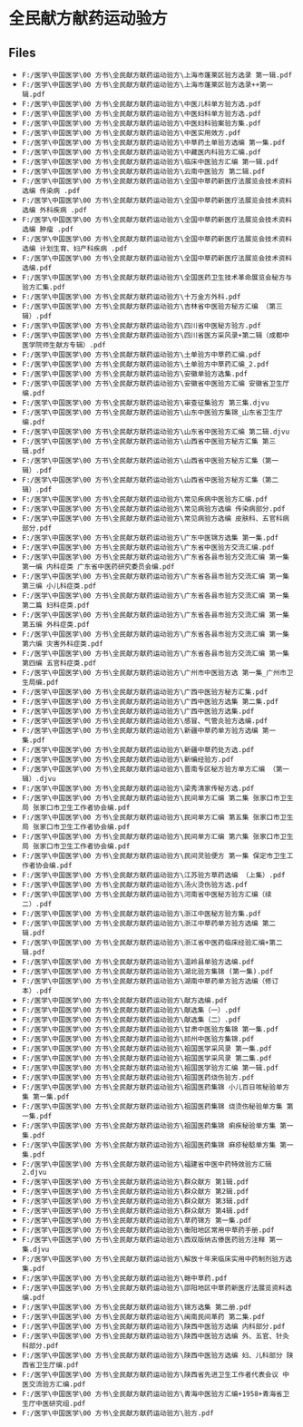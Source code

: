 # 全民献方献药运动验方

## Files

- `F:/医学\中国医学\00 方书\全民献方献药运动验方\上海市蓬莱区验方选录 第一辑.pdf`
- `F:/医学\中国医学\00 方书\全民献方献药运动验方\上海市蓬莱区验方选录++第一辑.pdf`
- `F:/医学\中国医学\00 方书\全民献方献药运动验方\中医儿科单方验方选.pdf`
- `F:/医学\中国医学\00 方书\全民献方献药运动验方\中医妇科单方验方选.pdf`
- `F:/医学\中国医学\00 方书\全民献方献药运动验方\中医妇科验案验方集.pdf`
- `F:/医学\中国医学\00 方书\全民献方献药运动验方\中医实用效方.pdf`
- `F:/医学\中国医学\00 方书\全民献方献药运动验方\中草药土单验方选编 第一集.pdf`
- `F:/医学\中国医学\00 方书\全民献方献药运动验方\中藏医内科验方汇编.pdf`
- `F:/医学\中国医学\00 方书\全民献方献药运动验方\临床中医验方汇编 第一辑.pdf`
- `F:/医学\中国医学\00 方书\全民献方献药运动验方\云南中医验方 第二辑.pdf`
- `F:/医学\中国医学\00 方书\全民献方献药运动验方\全国中草药新医疗法展览会技术资料选编 传染病 .pdf`
- `F:/医学\中国医学\00 方书\全民献方献药运动验方\全国中草药新医疗法展览会技术资料选编 外科疾病 .pdf`
- `F:/医学\中国医学\00 方书\全民献方献药运动验方\全国中草药新医疗法展览会技术资料选编 肿瘤 .pdf`
- `F:/医学\中国医学\00 方书\全民献方献药运动验方\全国中草药新医疗法展览会技术资料选编 计划生育、妇产科疾病 .pdf`
- `F:/医学\中国医学\00 方书\全民献方献药运动验方\全国中草药新医疗法展览会技术资料选编.pdf`
- `F:/医学\中国医学\00 方书\全民献方献药运动验方\全国医药卫生技术革命展览会秘方与验方汇集.pdf`
- `F:/医学\中国医学\00 方书\全民献方献药运动验方\十万金方外科.pdf`
- `F:/医学\中国医学\00 方书\全民献方献药运动验方\吉林省中医验方秘方汇编 （第三辑）.pdf`
- `F:/医学\中国医学\00 方书\全民献方献药运动验方\四川省中医秘方验方.pdf`
- `F:/医学\中国医学\00 方书\全民献方献药运动验方\四川省医方采风录+第二辑（成都中医学院师生献方专辑）.pdf`
- `F:/医学\中国医学\00 方书\全民献方献药运动验方\土单验方中草药汇编.pdf`
- `F:/医学\中国医学\00 方书\全民献方献药运动验方\土单验方中草药汇编_2.pdf`
- `F:/医学\中国医学\00 方书\全民献方献药运动验方\安徽单验方选集.pdf`
- `F:/医学\中国医学\00 方书\全民献方献药运动验方\安徽省中医验方汇编 安徽省卫生厅编.pdf`
- `F:/医学\中国医学\00 方书\全民献方献药运动验方\审查征集验方 第三集.djvu`
- `F:/医学\中国医学\00 方书\全民献方献药运动验方\山东中医验方集锦_山东省卫生厅编.pdf`
- `F:/医学\中国医学\00 方书\全民献方献药运动验方\山东省中医验方汇编 第二辑.djvu`
- `F:/医学\中国医学\00 方书\全民献方献药运动验方\山西省中医验方秘方汇集 第三辑.pdf`
- `F:/医学\中国医学\00 方书\全民献方献药运动验方\山西省中医验方秘方汇集（第一辑）.pdf`
- `F:/医学\中国医学\00 方书\全民献方献药运动验方\山西省中医验方秘方汇集（第二辑）.pdf`
- `F:/医学\中国医学\00 方书\全民献方献药运动验方\常见疾病中医验方汇编.pdf`
- `F:/医学\中国医学\00 方书\全民献方献药运动验方\常见病验方选编 传染病部分.pdf`
- `F:/医学\中国医学\00 方书\全民献方献药运动验方\常见病验方选编 皮肤科、五官科病部分.pdf`
- `F:/医学\中国医学\00 方书\全民献方献药运动验方\广东中医锦方选集 第一集.pdf`
- `F:/医学\中国医学\00 方书\全民献方献药运动验方\广东省中医验方交流汇编.pdf`
- `F:/医学\中国医学\00 方书\全民献方献药运动验方\广东省各县市验方交流汇编 第一集 第一编 内科症类 广东省中医药研究委员会编.pdf`
- `F:/医学\中国医学\00 方书\全民献方献药运动验方\广东省各县市验方交流汇编 第一集 第三编 小儿科症类.pdf`
- `F:/医学\中国医学\00 方书\全民献方献药运动验方\广东省各县市验方交流汇编 第一集 第二篇 妇科症类.pdf`
- `F:/医学\中国医学\00 方书\全民献方献药运动验方\广东省各县市验方交流汇编 第一集 第五编 外科症类.pdf`
- `F:/医学\中国医学\00 方书\全民献方献药运动验方\广东省各县市验方交流汇编 第一集 第六编 灾害外科症类.pdf`
- `F:/医学\中国医学\00 方书\全民献方献药运动验方\广东省各县市验方交流汇编 第一集 第四编 五官科症类.pdf`
- `F:/医学\中国医学\00 方书\全民献方献药运动验方\广州市中医验方选 第一集_广州市卫生局编.pdf`
- `F:/医学\中国医学\00 方书\全民献方献药运动验方\广西中医验方秘方汇集.pdf`
- `F:/医学\中国医学\00 方书\全民献方献药运动验方\广西中医验方选集 第二集.pdf`
- `F:/医学\中国医学\00 方书\全民献方献药运动验方\广西中医验方选集.pdf`
- `F:/医学\中国医学\00 方书\全民献方献药运动验方\感冒、气管炎验方选编.pdf`
- `F:/医学\中国医学\00 方书\全民献方献药运动验方\新疆中草药单方验方选编 第一集.pdf`
- `F:/医学\中国医学\00 方书\全民献方献药运动验方\新疆中草药处方选.pdf`
- `F:/医学\中国医学\00 方书\全民献方献药运动验方\新编经验方.pdf`
- `F:/医学\中国医学\00 方书\全民献方献药运动验方\晋南专区秘方验方单方汇编 （第一辑）.djvu`
- `F:/医学\中国医学\00 方书\全民献方献药运动验方\梁秀清家传秘方选.pdf`
- `F:/医学\中国医学\00 方书\全民献方献药运动验方\民间单方汇编 第二集 张家口市卫生局 张家口市卫生工作者协会编.pdf`
- `F:/医学\中国医学\00 方书\全民献方献药运动验方\民间单方汇编 第五集 张家口市卫生局 张家口市卫生工作者协会编.pdf`
- `F:/医学\中国医学\00 方书\全民献方献药运动验方\民间单方汇编 第六集 张家口市卫生局 张家口市卫生工作者协会编.pdf`
- `F:/医学\中国医学\00 方书\全民献方献药运动验方\民间灵验便方 第一集 保定市卫生工作者协会编.pdf`
- `F:/医学\中国医学\00 方书\全民献方献药运动验方\江苏验方草药选编 （上集）.pdf`
- `F:/医学\中国医学\00 方书\全民献方献药运动验方\汤火烫伤验方选.pdf`
- `F:/医学\中国医学\00 方书\全民献方献药运动验方\河南省中医秘方验方汇编（续二）.pdf`
- `F:/医学\中国医学\00 方书\全民献方献药运动验方\浙江中医秘方验方集.pdf`
- `F:/医学\中国医学\00 方书\全民献方献药运动验方\浙江中草药单方验方选编 第二辑.pdf`
- `F:/医学\中国医学\00 方书\全民献方献药运动验方\浙江省中医药临床经验汇编+第二辑.pdf`
- `F:/医学\中国医学\00 方书\全民献方献药运动验方\温岭县单验方选编.pdf`
- `F:/医学\中国医学\00 方书\全民献方献药运动验方\湖北验方集锦 (第一集).pdf`
- `F:/医学\中国医学\00 方书\全民献方献药运动验方\湖南中草药单方验方选编（修订本）.pdf`
- `F:/医学\中国医学\00 方书\全民献方献药运动验方\献方选编.pdf`
- `F:/医学\中国医学\00 方书\全民献方献药运动验方\献选集（一）.pdf`
- `F:/医学\中国医学\00 方书\全民献方献药运动验方\献选集（二）.pdf`
- `F:/医学\中国医学\00 方书\全民献方献药运动验方\甘肃中医验方集锦 第一集.pdf`
- `F:/医学\中国医学\00 方书\全民献方献药运动验方\祁州中医验方集锦.pdf`
- `F:/医学\中国医学\00 方书\全民献方献药运动验方\祖国医学采风录 第一集.pdf`
- `F:/医学\中国医学\00 方书\全民献方献药运动验方\祖国医学采风录 第二集.pdf`
- `F:/医学\中国医学\00 方书\全民献方献药运动验方\祖国医学验方汇编 第一辑.pdf`
- `F:/医学\中国医学\00 方书\全民献方献药运动验方\祖国医药烧伤验方.pdf`
- `F:/医学\中国医学\00 方书\全民献方献药运动验方\祖国医药集锦 小儿百日咳秘验单方集 第一集.pdf`
- `F:/医学\中国医学\00 方书\全民献方献药运动验方\祖国医药集锦 烧烫伤秘验单方集 第一集.pdf`
- `F:/医学\中国医学\00 方书\全民献方献药运动验方\祖国医药集锦 痢疾秘验单方集 第一集.pdf`
- `F:/医学\中国医学\00 方书\全民献方献药运动验方\祖国医药集锦 麻疹秘騐单方集 第一集.pdf`
- `F:/医学\中国医学\00 方书\全民献方献药运动验方\福建省中医中药特效验方汇辑 2.djvu`
- `F:/医学\中国医学\00 方书\全民献方献药运动验方\群众献方 第1辑.pdf`
- `F:/医学\中国医学\00 方书\全民献方献药运动验方\群众献方 第2辑.pdf`
- `F:/医学\中国医学\00 方书\全民献方献药运动验方\群众献方 第3辑.pdf`
- `F:/医学\中国医学\00 方书\全民献方献药运动验方\群众献方 第4辑.pdf`
- `F:/医学\中国医学\00 方书\全民献方献药运动验方\草药锦方 第一集.pdf`
- `F:/医学\中国医学\00 方书\全民献方献药运动验方\衡阳地区常用中草药手册.pdf`
- `F:/医学\中国医学\00 方书\全民献方献药运动验方\西双版纳古傣医药验方注释 第一集.djvu`
- `F:/医学\中国医学\00 方书\全民献方献药运动验方\解放十年来临床实用中药制剂验方选集.pdf`
- `F:/医学\中国医学\00 方书\全民献方献药运动验方\赣中草药.pdf`
- `F:/医学\中国医学\00 方书\全民献方献药运动验方\邵阳地区中草药新医疗法展览资料选编.pdf`
- `F:/医学\中国医学\00 方书\全民献方献药运动验方\锦方选集 第二册.pdf`
- `F:/医学\中国医学\00 方书\全民献方献药运动验方\闽南民间革药 第二集.pdf`
- `F:/医学\中国医学\00 方书\全民献方献药运动验方\陕西中医验方选编 内科部分.pdf`
- `F:/医学\中国医学\00 方书\全民献方献药运动验方\陕西中医验方选编 外、五官、针灸科部分.pdf`
- `F:/医学\中国医学\00 方书\全民献方献药运动验方\陕西中医验方选编 妇、儿科部分 陕西省卫生厅编.pdf`
- `F:/医学\中国医学\00 方书\全民献方献药运动验方\陕西省先进卫生工作者代表会议 中医交流验方汇编.pdf`
- `F:/医学\中国医学\00 方书\全民献方献药运动验方\青海中医验方汇编+1958+青海省卫生厅中医研究组.pdf`
- `F:/医学\中国医学\00 方书\全民献方献药运动验方\验方.pdf`
